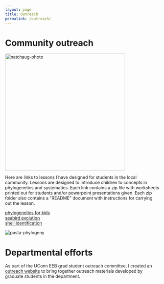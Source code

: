 ```yaml
---
layout: page
title: Outreach
permalink: /outreach/
---
```


# Community outreach

<img width="392" height="382" alt="natchaug-photo" src="https://github.com/user-attachments/assets/480e7fb7-b77f-4a05-bdb0-7be749a0f333" />


Here are links to lessons I have designed for students in the local community. Lessons are designed to introduce children to concepts in phylogenetics and systematics.
Each link contains a zip file with worksheets printed out for students and/or powerpoint presentations given.
Each zip folder also contains a "README" document with instructions for carrying out the lesson.
		
[phylogenetics for kids](https://amilkey1.github.io/zip_files/phylogenetics_for_kids.zip)\
[seabird evolution](https://amilkey1.github.io/zip_files/seabird_evolution_workshop.zip)\
[shell identification](https://amilkey1.github.io/zip_files/shell_ID.zip)

![pasta-phylogeny](https://github.com/user-attachments/assets/174c5dd1-9615-410f-a6bd-17718fa19d2f)

# Departmental efforts


As part of the UConn EEB grad student outreach committee, I created an [outreach website](https://uconneeb.github.io/outreach) to bring together outreach materials developed by graduate students in the department.
						
